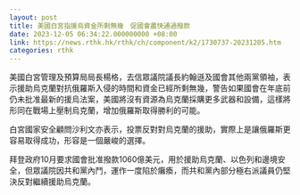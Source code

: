```yaml
---
layout: post
title: 美國白宮指援烏資金所剩無幾　促國會盡快通過撥款
date: 2023-12-05 06:34:22.000000000 +08:00
link: https://news.rthk.hk/rthk/ch/component/k2/1730737-20231205.htm
categories: rthk
---
```


美國白宮管理及預算局局長楊格，去信眾議院議長約翰遜及國會其他兩黨領袖，表示援助烏克蘭對抗俄羅斯入侵的時間和資金已經所剩無幾，警告如果國會在年底前仍未批准最新的援烏法案，美國將沒有資源為烏克蘭採購更多武器和設備，這樣將形同在戰場上壓制烏克蘭，增加俄羅斯取得勝利的可能。

白宮國家安全顧問沙利文亦表示，投票反對對烏克蘭的援助，實際上是讓俄羅斯更容易取得成功，形容是一個嚴峻的選擇。

拜登政府10月要求國會批准撥款1060億美元，用於援助烏克蘭、以色列和邊境安全，但眾議院因共和黨內鬥，運作一度陷於癱瘓，而共和黨內部分極右派議員仍堅決反對繼續援助烏克蘭。
